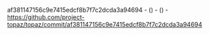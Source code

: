 af381147156c9e7415edcf8b7f7c2dcda3a94694 -  () -  () - https://github.com/project-topaz/topaz/commit/af381147156c9e7415edcf8b7f7c2dcda3a94694

